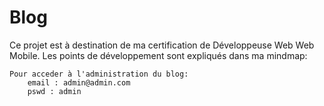 # Blog
Ce projet est à destination de ma certification de Développeuse Web Web Mobile.
Les points de développement sont expliqués dans ma mindmap:

    Pour acceder à l'administration du blog:
        email : admin@admin.com
        pswd : admin



